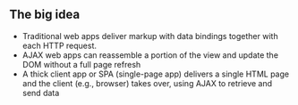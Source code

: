 <h2>The big idea</h2>
<ul>
    <li data-fragment-index="0" class="fragment">
        Traditional web apps deliver markup with data bindings together with each HTTP request.
    </li>
    <li data-fragment-index="1" class="fragment">
        AJAX web apps can reassemble a portion of the view and update the DOM without a full page refresh
    </li>
    <li data-fragment-index="2" class="fragment">
        A thick client app or SPA (single-page app) delivers a single HTML page and the client (e.g., browser) takes over, using AJAX to retrieve and send data
    </li>
</ul>